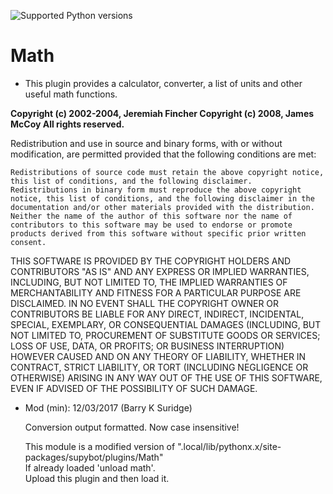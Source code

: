 ![Supported Python versions](https://img.shields.io/badge/python-2.7%2C%203.4%2C%203.5%2C%203.6-blue.svg)
# Math

* This plugin provides a calculator, converter, a list of units and other useful math functions.

<b>Copyright (c) 2002-2004, Jeremiah Fincher Copyright (c) 2008, James McCoy All rights reserved.</b>

Redistribution and use in source and binary forms, with or without modification, are permitted provided that the following conditions are met:<br>

    Redistributions of source code must retain the above copyright notice, this list of conditions, and the following disclaimer.
    Redistributions in binary form must reproduce the above copyright notice, this list of conditions, and the following disclaimer in the documentation and/or other materials provided with the distribution.
    Neither the name of the author of this software nor the name of contributors to this software may be used to endorse or promote products derived from this software without specific prior written consent.

THIS SOFTWARE IS PROVIDED BY THE COPYRIGHT HOLDERS AND CONTRIBUTORS "AS IS" AND ANY EXPRESS OR IMPLIED WARRANTIES, INCLUDING, BUT NOT LIMITED TO, THE IMPLIED WARRANTIES OF MERCHANTABILITY AND FITNESS FOR A PARTICULAR PURPOSE ARE DISCLAIMED. IN NO EVENT SHALL THE COPYRIGHT OWNER OR CONTRIBUTORS BE LIABLE FOR ANY DIRECT, INDIRECT, INCIDENTAL, SPECIAL, EXEMPLARY, OR CONSEQUENTIAL DAMAGES (INCLUDING, BUT NOT LIMITED TO, PROCUREMENT OF SUBSTITUTE GOODS OR SERVICES; LOSS OF USE, DATA, OR PROFITS; OR BUSINESS INTERRUPTION) HOWEVER CAUSED AND ON ANY THEORY OF LIABILITY, WHETHER IN CONTRACT, STRICT LIABILITY, OR TORT (INCLUDING NEGLIGENCE OR OTHERWISE) ARISING IN ANY WAY OUT OF THE USE OF THIS SOFTWARE, EVEN IF ADVISED OF THE POSSIBILITY OF SUCH DAMAGE.

* Mod (min): 12/03/2017 (Barry K Suridge)

    Conversion output formatted. Now case insensitive!

    This module is a modified version of ".local/lib/pythonx.x/site-packages/supybot/plugins/Math"<br>
    If already loaded 'unload math'.<br>
    Upload this plugin and then load it.
